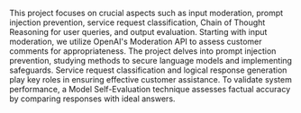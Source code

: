 This project focuses on crucial aspects such as input moderation, prompt injection prevention, service request classification,
Chain of Thought Reasoning for user queries, and output evaluation.
Starting with input moderation, we utilize OpenAI's Moderation API to assess customer comments for appropriateness.
The project delves into prompt injection prevention, studying methods to secure language models and implementing safeguards.
Service request classification and logical response generation play key roles in ensuring effective customer assistance.
To validate system performance, a Model Self-Evaluation technique assesses factual accuracy by comparing responses with ideal answers.
